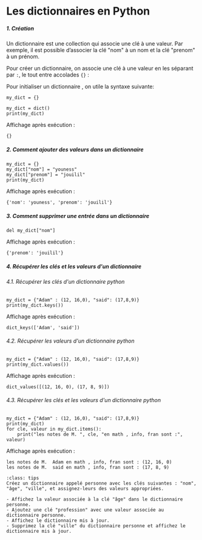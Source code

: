 # Les dictionnaires en Python
##### 1. Création

Un dictionnaire est une collection qui associe une clé à une valeur. Par exemple, il est possible d’associer la clé "nom" à un nom et la clé "prenom" à un prénom.

Pour créer un dictionnaire, on associe une clé à une valeur en les séparant par `:`, le tout entre accolades `{}` :



Pour initialiser un dictionnaire , on utile la syntaxe suivante:

```
my_dict = {}
```

```
my_dict = dict()
print(my_dict)
```

Affichage après exécution :

```
{}
```

##### 2. Comment ajouter des valeurs dans un dictionnaire

```
my_dict = {}
my_dict["nom"] = "youness"
my_dict["prenom"] = "jouilil"
print(my_dict)
```
Affichage après exécution :

```
{'nom': 'youness', 'prenom': 'jouilil'}

```
##### 3. Comment supprimer une entrée dans un dictionnaire
```
del my_dict["nom"]
```
Affichage après exécution :

```
{'prenom': 'jouilil'}
```


##### 4. Récupérer les clés et les valeurs d'un dictionnaire

###### 4.1. Récupérer les clés d'un dictionnaire python
```
my_dict = {"Adam" : (12, 16,0), "said": (17,8,9)}
print(my_dict.keys())
```
Affichage après exécution :
```
dict_keys(['Adam', 'said'])
```

###### 4.2. Récupérer les valeurs d'un dictionnaire python
```
my_dict = {"Adam" : (12, 16,0), "said": (17,8,9)}
print(my_dict.values())
```
Affichage après exécution :
```
dict_values([(12, 16, 0), (17, 8, 9)])
```
###### 4.3. Récupérer les clés et les valeurs d'un dictionnaire python
```
my_dict = {"Adam" : (12, 16,0), "said": (17,8,9)}
print(my_dict)
for cle, valeur in my_dict.items():
    print("les notes de M. ", cle, "en math , info, fran sont :", valeur)
```
Affichage après exécution :
```
les notes de M.  Adam en math , info, fran sont : (12, 16, 0)
les notes de M.  said en math , info, fran sont : (17, 8, 9)
```

```{admonition} Exercice
:class: tips 
Créez un dictionnaire appelé personne avec les clés suivantes : "nom", "âge", "ville", et assignez-leurs des valeurs appropriées.

- Affichez la valeur associée à la clé "âge" dans le dictionnaire personne.
- Ajoutez une clé "profession" avec une valeur associée au dictionnaire personne.
- Affichez le dictionnaire mis à jour.
- Supprimez la clé "ville" du dictionnaire personne et affichez le dictionnaire mis à jour.

```
